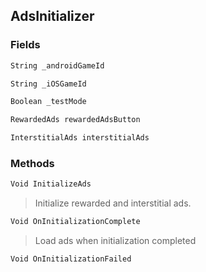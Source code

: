 ## AdsInitializer
> 
### Fields
```cs
String _androidGameId
```
```cs
String _iOSGameId
```
```cs
Boolean _testMode
```
```cs
RewardedAds rewardedAdsButton
```
```cs
InterstitialAds interstitialAds
```

### Methods
```cs
Void InitializeAds
```
> Initialize rewarded and interstitial ads.
```cs
Void OnInitializationComplete
```
> Load ads when initialization completed
```cs
Void OnInitializationFailed
```

